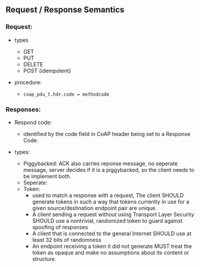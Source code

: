 ## Request / Response Semantics

### Request:
- types
    - GET 
    - PUT 
    - DELETE 
    - POST (idempotent)

- procedure:
    - `coap_pdu_t.hdr.code = methodcode`

### Responses:
* Respond code:
    - identified by the code field in CoAP header being set to a Response Code.

* types:
    - Piggybacked: ACK also carries reponse message, no seperate message, server decides if it is a piggybacked, so the 
      client needs to be implement both.
    - Seperate: 
    - Token: 
        - used to match a response with a request, The client SHOULD generate tokens in such a way that tokens currently
          in use for a given source/destination endpoint pair are unique.
        - A client sending a request without using Transport Layer Security SHOULD use a nontrivial, randomized token to 
          guard against spoofing of responses
        - A client that is connected to the general Internet SHOULD use at least 32 bits of randomness
        - An endpoint receiving a token it did not generate MUST treat the token as opaque and make no assumptions about 
          its content or structure.


